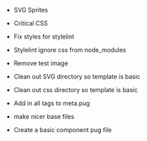 * SVG Sprites
* Critical CSS

* Fix styles for stylelint
* Stylelint ignore css from node_modules

* Remove test image
* Clean out SVG directory so template is basic
* Clean out css directory so template is basic

* Add in all tags to meta.pug
* make nicer base files

* Create a basic component pug file
